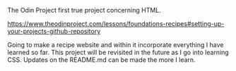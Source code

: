 The Odin Project first true project concerning HTML.

https://www.theodinproject.com/lessons/foundations-recipes#setting-up-your-projects-github-repository

Going to make a recipe website and within it incorporate everything I have learned so far.
This project will be revisited in the future as I go into learning CSS. Updates on the README.md can be made the more I learn.
